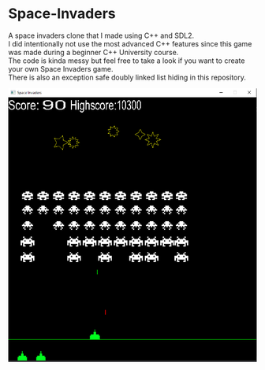 # Space-Invaders

A space invaders clone that I made using C++ and SDL2.\
I did intentionally not use the most advanced C++ features since this game was made during a beginner C++ University course. \
The code is kinda messy but feel free to take a look if you want to create your own Space Invaders game. \
There is also an exception safe doubly linked list hiding in this repository. 

[![](Resources/SpaceInvaders.PNG?raw=true)](#)
